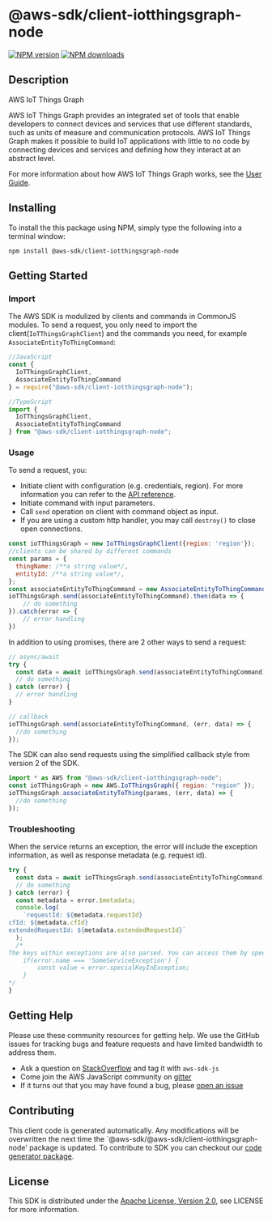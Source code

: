 # @aws-sdk/client-iotthingsgraph-node

[![NPM version](https://img.shields.io/npm/v/@aws-sdk/client-iotthingsgraph-node/preview.svg)](https://www.npmjs.com/package/@aws-sdk/client-iotthingsgraph-node)
[![NPM downloads](https://img.shields.io/npm/dm/@aws-sdk/client-iotthingsgraph-node.svg)](https://www.npmjs.com/package/@aws-sdk/client-iotthingsgraph-node)

## Description

<fullname>AWS IoT Things Graph</fullname> <p>AWS IoT Things Graph provides an integrated set of tools that enable developers to connect devices and services that use different standards, such as units of measure and communication protocols. AWS IoT Things Graph makes it possible to build IoT applications with little to no code by connecting devices and services and defining how they interact at an abstract level.</p> <p>For more information about how AWS IoT Things Graph works, see the <a href="https://docs.aws.amazon.com/thingsgraph/latest/ug/iot-tg-whatis.html">User Guide</a>.</p>

## Installing

To install the this package using NPM, simply type the following into a terminal window:

```
npm install @aws-sdk/client-iotthingsgraph-node
```

## Getting Started

### Import

The AWS SDK is modulized by clients and commands in CommonJS modules. To send a request, you only need to import the client(`IoTThingsGraphClient`) and the commands you need, for example `AssociateEntityToThingCommand`:

```javascript
//JavaScript
const {
  IoTThingsGraphClient,
  AssociateEntityToThingCommand
} = require("@aws-sdk/client-iotthingsgraph-node");
```

```javascript
//TypeScript
import {
  IoTThingsGraphClient,
  AssociateEntityToThingCommand
} from "@aws-sdk/client-iotthingsgraph-node";
```

### Usage

To send a request, you:

- Initiate client with configuration (e.g. credentials, region). For more information you can refer to the [API reference][].
- Initiate command with input parameters.
- Call `send` operation on client with command object as input.
- If you are using a custom http handler, you may call `destroy()` to close open connections.

```javascript
const ioTThingsGraph = new IoTThingsGraphClient({region: 'region'});
//clients can be shared by different commands
const params = {
  thingName: /**a string value*/,
  entityId: /**a string value*/,
};
const associateEntityToThingCommand = new AssociateEntityToThingCommand(params);
ioTThingsGraph.send(associateEntityToThingCommand).then(data => {
    // do something
}).catch(error => {
    // error handling
})
```

In addition to using promises, there are 2 other ways to send a request:

```javascript
// async/await
try {
  const data = await ioTThingsGraph.send(associateEntityToThingCommand);
  // do something
} catch (error) {
  // error handling
}
```

```javascript
// callback
ioTThingsGraph.send(associateEntityToThingCommand, (err, data) => {
  //do something
});
```

The SDK can also send requests using the simplified callback style from version 2 of the SDK.

```javascript
import * as AWS from "@aws-sdk/client-iotthingsgraph-node";
const ioTThingsGraph = new AWS.IoTThingsGraph({ region: "region" });
ioTThingsGraph.associateEntityToThing(params, (err, data) => {
  //do something
});
```

### Troubleshooting

When the service returns an exception, the error will include the exception information, as well as response metadata (e.g. request id).

```javascript
try {
  const data = await ioTThingsGraph.send(associateEntityToThingCommand);
  // do something
} catch (error) {
  const metadata = error.$metadata;
  console.log(
    `requestId: ${metadata.requestId}
cfId: ${metadata.cfId}
extendedRequestId: ${metadata.extendedRequestId}`
  );
  /*
The keys within exceptions are also parsed. You can access them by specifying exception names:
    if(error.name === 'SomeServiceException') {
        const value = error.specialKeyInException;
    }
*/
}
```

## Getting Help

Please use these community resources for getting help. We use the GitHub issues for tracking bugs and feature requests and have limited bandwidth to address them.

- Ask a question on [StackOverflow](https://stackoverflow.com/questions/tagged/aws-sdk-js) and tag it with `aws-sdk-js`
- Come join the AWS JavaScript community on [gitter](https://gitter.im/aws/aws-sdk-js-v3)
- If it turns out that you may have found a bug, please [open an issue](https://github.com/aws/aws-sdk-js-v3/issues)

## Contributing

This client code is generated automatically. Any modifications will be overwritten the next time the `@aws-sdk/@aws-sdk/client-iotthingsgraph-node' package is updated. To contribute to SDK you can checkout our [code generator package][].

## License

This SDK is distributed under the
[Apache License, Version 2.0](http://www.apache.org/licenses/LICENSE-2.0),
see LICENSE for more information.

[code generator package]: https://github.com/aws/aws-sdk-js-v3/tree/master/packages/service-types-generator
[api reference]: https://docs.aws.amazon.com/AWSJavaScriptSDK/latest/
